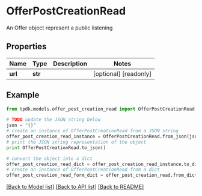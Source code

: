 # OfferPostCreationRead

An Offer object represent a public listening

## Properties

Name | Type | Description | Notes
------------ | ------------- | ------------- | -------------
**url** | **str** |  | [optional] [readonly] 

## Example

```python
from tpdk.models.offer_post_creation_read import OfferPostCreationRead

# TODO update the JSON string below
json = "{}"
# create an instance of OfferPostCreationRead from a JSON string
offer_post_creation_read_instance = OfferPostCreationRead.from_json(json)
# print the JSON string representation of the object
print OfferPostCreationRead.to_json()

# convert the object into a dict
offer_post_creation_read_dict = offer_post_creation_read_instance.to_dict()
# create an instance of OfferPostCreationRead from a dict
offer_post_creation_read_form_dict = offer_post_creation_read.from_dict(offer_post_creation_read_dict)
```
[[Back to Model list]](../README.md#documentation-for-models) [[Back to API list]](../README.md#documentation-for-api-endpoints) [[Back to README]](../README.md)


